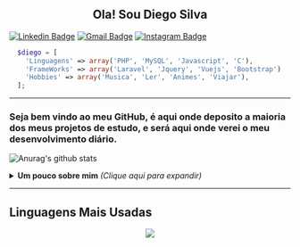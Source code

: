 
<div width="100%">
<h2 align="center"> Ola! Sou Diego Silva <i class="em em-slightly_smiling_face" aria-role="presentation" aria-label="SLIGHTLY SMILING FACE"></i> </h2>
<link href="https://afeld.github.io/emoji-css/emoji.css" rel="stylesheet">

[![Linkedin Badge](https://img.shields.io/badge/-diegocamilosilva-blue?style=flat-square&logo=Linkedin&logoColor=white&link=https://www.linkedin.com/in/diegocamilosilva/)](https://www.linkedin.com/in/diegocamilosilva/)
[![Gmail Badge](https://img.shields.io/badge/-Contato.Gmail-c14438?style=flat-square&logo=Gmail&logoColor=white&link=mailto:diegocamilo021@gmail.com)](mailto:diegocamilo021@gmail.com)
[![Instagram Badge](https://img.shields.io/badge/-diego_silva-a43b9d?style=flat-square&logo=Instagram&logoColor=white&link=https://www.instagram.com/diego_silva224/)](https://www.instagram.com/diego_silva224/)

    
```php
  $diego = [
    'Linguagens' => array('PHP', 'MySQL', 'Javascript', 'C'),
    'FrameWorks' => array('Laravel', 'Jquery', 'Vuejs', 'Bootstrap')
    'Hobbies' => array('Musica', 'Ler', 'Animes', 'Viajar'),
  ];

```

---

### Seja bem vindo ao meu GitHub, é aqui onde deposito a maioria dos meus projetos de estudo, e será aqui onde verei o meu desenvolvimento diário.

![Anurag's github stats](https://github-readme-stats.vercel.app/api?username=Diegosny&show_icons=true&theme=tokyonight)
<details>
<summary> <b> Um pouco sobre mim</b> <i>(Clique aqui para expandir)</i> </summary>

---

### 📖 Sobre mim
Meu nome é Diego Camilo Da Silva, tenho 21 anos e sou apaixonado por tecnologia e ciência de um modo geral.Eu sou desenvolvedor web fullstack e amo este ramo da tecnologia. Atualmente trabalho com PHP,MySQL e Laravel no backend e no frontend uso HTML, CSS, Javascript, Jquery e Vuejs.
</details>

---


## Linguagens Mais Usadas

<p align="center">
<img src="https://github-readme-stats.vercel.app/api/top-langs/?username=Diegosny&show_icons=true&title_color=fff&icon_color=79ff97&text_color=9f9f9f&bg_color=151515"/>
</p>

</div>
